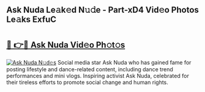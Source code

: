## Ask Nuda Le𝚊k𝚎d N𝚞𝚍e - Part-xD4 Vid𝚎o Photos Le𝚊ks ExfuC

# <h2><a href="http://fbcmro.evod.top/?m=Ask+Nuda">🔗 👉🔴 Ask Nuda Vid𝚎o Ph𝚘t𝚘s</a></h2>

[![Ask Nuda N𝚞d𝚎s](https://i.imgur.com/8V9OHl7.gif)](http://fbcmro.evod.top/?m=Ask+Nuda)
Social media star Ask Nuda who has gained fame for posting lifestyle and dance-related content, including dance trend performances and mini vlogs. Inspiring activist Ask Nuda, celebrated for their tireless efforts to promote social change and human rights. 
